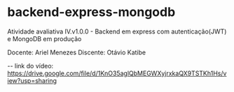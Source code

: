 # backend-express-mongodb
Atividade avaliativa IV.v1.0.0 - Backend em express com autenticação(JWT) e MongoDB em produção

Docente: Ariel Menezes
Discente: Otávio Katibe

-- link do vídeo: https://drive.google.com/file/d/1KnO35aglQbMEGWXyjrxkaQX9TSTKh1Hs/view?usp=sharing